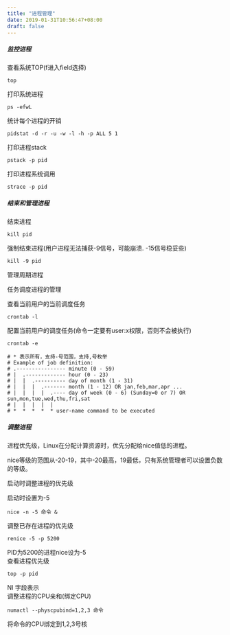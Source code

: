 ```yaml
---
title: "进程管理"
date: 2019-01-31T10:56:47+08:00
draft: false
---
```


##### 监控进程

查看系统TOP(f进入field选择)  
```
top  
```  

打印系统进程  
```
ps -efwL  
```

统计每个进程的开销  
```
pidstat -d -r -u -w -l -h -p ALL 5 1  
```
打印进程stack  
```
pstack -p pid  
```
打印进程系统调用  
```
strace -p pid  
```

#####  结束和管理进程

结束进程
```
kill pid  
```

强制结束进程(用户进程无法捕获-9信号，可能崩溃. -15信号稳妥些)
```
kill -9 pid  
```
管理周期进程

任务调度进程的管理

查看当前用户的当前调度任务
```
crontab -l  
```
配置当前用户的调度任务(命令一定要有user:x权限，否则不会被执行)
```
crontab -e  
  
# * 表示所有，支持-号范围，支持,号枚举  
# Example of job definition:  
# .---------------- minute (0 - 59)  
# |  .------------- hour (0 - 23)  
# |  |  .---------- day of month (1 - 31)  
# |  |  |  .------- month (1 - 12) OR jan,feb,mar,apr ...  
# |  |  |  |  .---- day of week (0 - 6) (Sunday=0 or 7) OR sun,mon,tue,wed,thu,fri,sat  
# |  |  |  |  |  
# *  *  *  *  * user-name command to be executed  
```
##### 调整进程

进程优先级，Linux在分配计算资源时，优先分配给nice值低的进程。

nice等级的范围从-20-19，其中-20最高，19最低，只有系统管理者可以设置负数的等级。

启动时调整进程的优先级

启动时设置为-5  
```
nice -n -5 命令 &  
```

调整已存在进程的优先级
```
renice -5 -p 5200  
``` 
PID为5200的进程nice设为-5  
查看进程优先级
```
top -p pid  
```
NI 字段表示  
调整进程的CPU亲和(绑定CPU)
```
numactl --physcpubind=1,2,3 命令  
```
将命令的CPU绑定到1,2,3号核  
